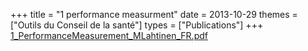 +++
title = "1 performance measurment"
date = 2013-10-29
themes = ["Outils du Conseil de la santé"]
types = ["Publications"]
+++
[1\_PerformanceMeasurement\_MLahtinen\_FR.pdf](/files/1_PerformanceMeasurement_MLahtinen_FR.pdf)
